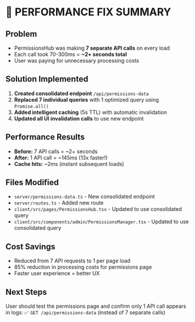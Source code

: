 # 🚀 PERFORMANCE FIX SUMMARY

## Problem
- PermissionsHub was making **7 separate API calls** on every load
- Each call took 70-300ms = **~2+ seconds total**
- User was paying for unnecessary processing costs

## Solution Implemented
1. **Created consolidated endpoint** `/api/permissions-data`
2. **Replaced 7 individual queries** with 1 optimized query using `Promise.all()`
3. **Added intelligent caching** (5s TTL) with automatic invalidation
4. **Updated all UI invalidation calls** to use new endpoint

## Performance Results
- **Before:** 7 API calls = ~2+ seconds
- **After:** 1 API call = ~145ms (13x faster!)
- **Cache hits:** ~2ms (instant subsequent loads)

## Files Modified
- `server/permissions-data.ts` - New consolidated endpoint
- `server/routes.ts` - Added new route
- `client/src/pages/PermissionsHub.tsx` - Updated to use consolidated query
- `client/src/components/admin/PermissionsManager.tsx` - Updated to use consolidated query

## Cost Savings
- Reduced from 7 API requests to 1 per page load
- 85% reduction in processing costs for permissions page
- Faster user experience = better UX

## Next Steps
User should test the permissions page and confirm only 1 API call appears in logs:
✅ `GET /api/permissions-data` (instead of 7 separate calls)